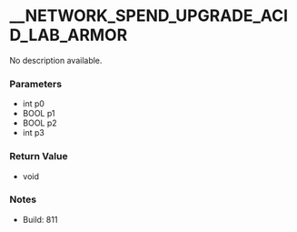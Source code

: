 # __NETWORK_SPEND_UPGRADE_ACID_LAB_ARMOR

No description available.

### Parameters
* int p0
* BOOL p1
* BOOL p2
* int p3

### Return Value
* void

### Notes
* Build: 811

